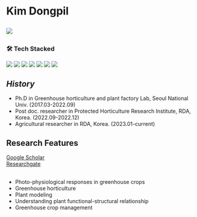 <h1 align="left"> Kim Dongpil
  
</br>
<p align="center">
<p align="left">

<img src ="https://img.shields.io/badge/Profile-Kim Dongpil_-pink"/>
</br>

<h3 align="left"><b>🛠 Tech Stacked </b></h3>

<img src="https://img.shields.io/badge/Python-3776AB?style=flat-square&logo=Python&logoColor=white"/></a> 
<img src="https://img.shields.io/badge/Pytorch-EE4C2C?style=flat-square&logo=Pytorch&logoColor=black"/></a>
<img src="https://img.shields.io/badge/javascript-blue?logo=javascript"/>
<img src="https://img.shields.io/badge/html-white?logo=html5"/>
<img src="https://img.shields.io/badge/css-purple?logo=css3"/>
<img src="https://img.shields.io/badge/Rust-000000?style=flat-square&logo=Rust&logoColor=white"/>
<img src="https://img.shields.io/badge/next.js-000000?style=for-the-badge&logo=nextdotjs&logoColor=white">

</a> 
</p>

## _History_

- Ph.D in Greenhouse horticulture and plant factory Lab, Seoul National Univ. (2017.03-2022.09)
- Post doc. researcher in Protected Horticulture Research Institute, RDA, Korea. (2022.09-2022.12)
- Agricultural researcher in RDA, Korea. (2023.01-current)


## Research Features

[Google Scholar](https://scholar.google.com/citations?user=EcWCxzsAAAAJ&hl=en&oi=ao)<br>
[Researchgate](https://www.researchgate.net/profile/Dongpil-Kim)<br>
</br>
- Photo-physiological responses in greenhouse crops
- Greenhouse horticulture
- Plant modeling
- Understanding plant functional-structural relationship
- Greenhouse crop management

